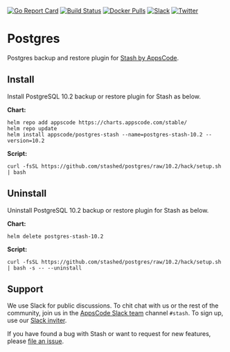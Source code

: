 [![Go Report Card](https://goreportcard.com/badge/stash.appscode.dev/postgres)](https://goreportcard.com/report/stash.appscode.dev/postgres)
[![Build Status](https://travis-ci.org/stashed/postgres.svg?branch=master)](https://travis-ci.org/stashed/postgres)
[![Docker Pulls](https://img.shields.io/docker/pulls/appscode/postgres-stash.svg)](https://hub.docker.com/r/appscode/postgres-stash/)
[![Slack](https://slack.appscode.com/badge.svg)](https://slack.appscode.com)
[![Twitter](https://img.shields.io/twitter/follow/appscodehq.svg?style=social&logo=twitter&label=Follow)](https://twitter.com/intent/follow?screen_name=AppsCodeHQ)

# Postgres

Postgres backup and restore plugin for [Stash by AppsCode](https://appscode.com/products/stash).

## Install

Install PostgreSQL 10.2 backup or restore plugin for Stash as below.

**Chart:**

```console
helm repo add appscode https://charts.appscode.com/stable/
helm repo update
helm install appscode/postgres-stash --name=postgres-stash-10.2 --version=10.2
```

**Script:**

```console
curl -fsSL https://github.com/stashed/postgres/raw/10.2/hack/setup.sh | bash
```

## Uninstall

Uninstall PostgreSQL 10.2 backup or restore plugin for Stash as below.

**Chart:**

```console
helm delete postgres-stash-10.2
```

**Script:**

```console
curl -fsSL https://github.com/stashed/postgres/raw/10.2/hack/setup.sh | bash -s -- --uninstall
```

## Support

We use Slack for public discussions. To chit chat with us or the rest of the community, join us in the [AppsCode Slack team](https://appscode.slack.com/messages/C8NCX6N23/details/) channel `#stash`. To sign up, use our [Slack inviter](https://slack.appscode.com/).

If you have found a bug with Stash or want to request for new features, please [file an issue](https://github.com/stashed/stash/issues/new).
